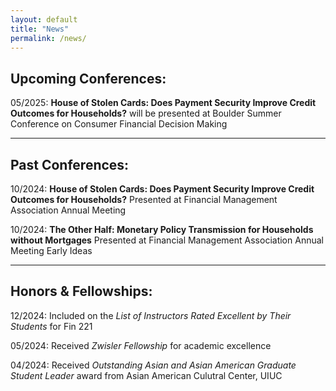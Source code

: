 ```yaml
---
layout: default  
title: "News"  
permalink: /news/  
---
```



## Upcoming Conferences:  
05/2025: **House of Stolen Cards: Does Payment Security Improve Credit Outcomes for Households?** will be presented at Boulder Summer Conference on Consumer Financial Decision Making

---
## Past Conferences:  
10/2024: **House of Stolen Cards: Does Payment Security Improve Credit Outcomes for Households?** Presented at Financial Management Association Annual Meeting


10/2024: **The Other Half: Monetary Policy Transmission for Households without Mortgages** Presented at Financial Management Association Annual Meeting Early Ideas

---
## Honors & Fellowships:  
12/2024: Included on the _List of Instructors Rated Excellent by Their Students_  for Fin 221


05/2024: Received _Zwisler Fellowship_ for academic excellence

04/2024: Received _Outstanding Asian and Asian American Graduate Student Leader_ award from Asian American Culutral Center, UIUC
